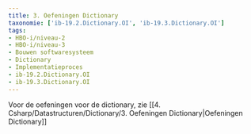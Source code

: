 ```yaml
---
title: 3. Oefeningen Dictionary
taxonomie: ['ib-19.2.Dictionary.OI', 'ib-19.3.Dictionary.OI']
tags:
- HBO-i/niveau-2
- HBO-i/niveau-3
- Bouwen softwaresysteem
- Dictionary
- Implementatieproces
- ib-19.2.Dictionary.OI
- ib-19.3.Dictionary.OI
---
```


Voor de oefeningen voor de dictionary, zie [[4. Csharp/Datastructuren/Dictionary/3. Oefeningen Dictionary|Oefeningen Dictionary]]
